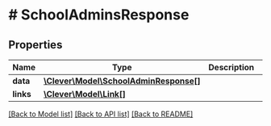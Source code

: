 # # SchoolAdminsResponse

## Properties

Name | Type | Description | Notes
------------ | ------------- | ------------- | -------------
**data** | [**\Clever\Model\SchoolAdminResponse[]**](SchoolAdminResponse.md) |  | [optional]
**links** | [**\Clever\Model\Link[]**](Link.md) |  | [optional]

[[Back to Model list]](../../README.md#models) [[Back to API list]](../../README.md#endpoints) [[Back to README]](../../README.md)
